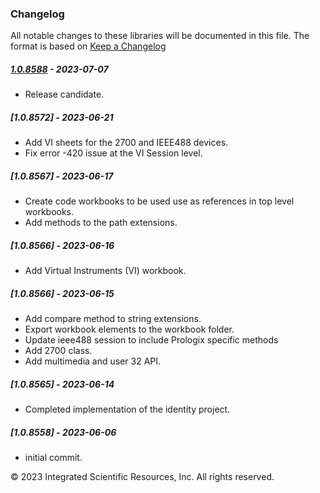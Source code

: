 ### Changelog
All notable changes to these libraries will be documented in this file.
The format is based on [Keep a Changelog](https://keepachangelog.com/en/1.0.0/)

##### [1.0.8588] - 2023-07-07
* Release candidate. 

##### [1.0.8572] - 2023-06-21
* Add VI sheets for the 2700 and IEEE488 devices. 
* Fix error -420 issue at the VI Session level.

##### [1.0.8567] - 2023-06-17
* Create code workbooks to be used use as references in top level workbooks.
* Add methods to the path extensions.

##### [1.0.8566] - 2023-06-16
* Add Virtual Instruments (VI) workbook.

##### [1.0.8566] - 2023-06-15
* Add compare method to string extensions.
* Export workbook elements to the workbook folder.
* Update ieee488 session to include Prologix specific methods
* Add 2700 class. 
* Add multimedia and user 32 API.

##### [1.0.8565] - 2023-06-14
* Completed implementation of the identity project.

##### [1.0.8558] - 2023-06-06
* initial commit. 

&copy;  2023 Integrated Scientific Resources, Inc. All rights reserved.

[1.0.8588]: https://github.com/ATECoder/vba.iot.tcp
